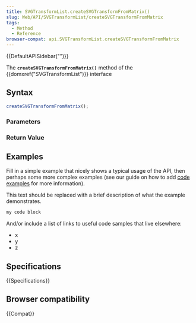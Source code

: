 ```yaml
---
title: SVGTransformList.createSVGTransformFromMatrix()
slug: Web/API/SVGTransformList/createSVGTransformFromMatrix
tags:
  - Method
  - Reference
browser-compat: api.SVGTransformList.createSVGTransformFromMatrix
---
```

{{DefaultAPISidebar("")}}

The **`createSVGTransformFromMatrix()`** method of the {{domxref("SVGTransformList")}} interface 

## Syntax

```js
createSVGTransformFromMatrix();
```

### Parameters



### Return Value



## Examples

Fill in a simple example that nicely shows a typical usage of the API, then perhaps some more complex examples (see our guide on how to add [code examples](/en-US/docs/MDN/Contribute/Structures/Code_examples) for more information).

This text should be replaced with a brief description of what the example demonstrates.

```js
my code block
```

And/or include a list of links to useful code samples that live elsewhere:

*   x
*   y
*   z

## Specifications

{{Specifications}}

## Browser compatibility

{{Compat}}

